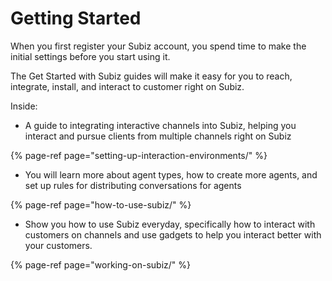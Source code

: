 # Getting Started

When you first register your Subiz account, you spend time to make the initial settings before you start using it.

The Get Started with Subiz guides will make it easy for you to reach, integrate, install, and interact to customer right on Subiz.

Inside:

* A guide to integrating interactive channels into Subiz, helping you interact and pursue clients from multiple channels right on Subiz

{% page-ref page="setting-up-interaction-environments/" %}

* You will learn more about agent types, how to create more agents, and set up rules for distributing conversations for agents

{% page-ref page="how-to-use-subiz/" %}

* Show you how to use Subiz everyday, specifically how to interact with customers on channels and use gadgets to help you interact better with your customers.

{% page-ref page="working-on-subiz/" %}




